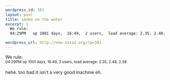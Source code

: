 ```yaml
--- 
wordpress_id: 381
layout: post
title: smoke on the water
excerpt: |
  We rule:
  04:29PM   up 1001 days,  16:49,  2 users,  load average: 2.35, 2.48, 2.38hehe. too bad it isn't a very good machine eh. 

wordpress_url: http://new.nata2.org/?p=381
---
```

We rule:<br/>
<small>04:29PM   up 1001 days,  16:49,  2 users,  load average: 2.35, 2.48, 2.38</small><br/><br/>hehe. too bad it isn't a very good machine eh. 
